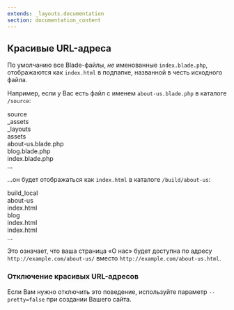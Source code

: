 ```yaml
---
extends: _layouts.documentation
section: documentation_content
---
```


## Красивые URL-адреса

По умолчанию все Blade-файлы, _не_ именованные `index.blade.php`, отображаются как `index.html` в подпапке, названной в честь исходного файла.

Например, если у Вас есть файл с именем `about-us.blade.php` в каталоге `/source`:

<div class="files">
    <div class="folder folder--open">source
        <div class="folder">_assets</div>
        <div class="folder">_layouts</div>
        <div class="folder">assets</div>
        <div class="file focus">about-us.blade.php</div>
        <div class="file">blog.blade.php</div>
        <div class="file">index.blade.php</div>
    </div>
    <div class="ellipsis">...</div>
</div>

...он будет отображаться как `index.html` в каталоге `/build/about-us`:

<div class="files">
    <div class="folder folder--open">build_local
        <div class="folder folder--open focus">about-us
            <div class="file">index.html</div>
        </div>
        <div class="folder folder--open">blog
            <div class="file">index.html</div>
        </div>
        <div class="file">index.html</div>
    </div>
    <div class="ellipsis">...</div>
</div>


Это означает, что ваша страница «О нас» будет доступна по адресу `http://example.com/about-us/` вместо `http://example.com/about-us.html`.

### Отключение красивых URL-адресов

Если Вам нужно отключить это поведение, используйте параметр `--pretty=false` при создании Вашего сайта.
